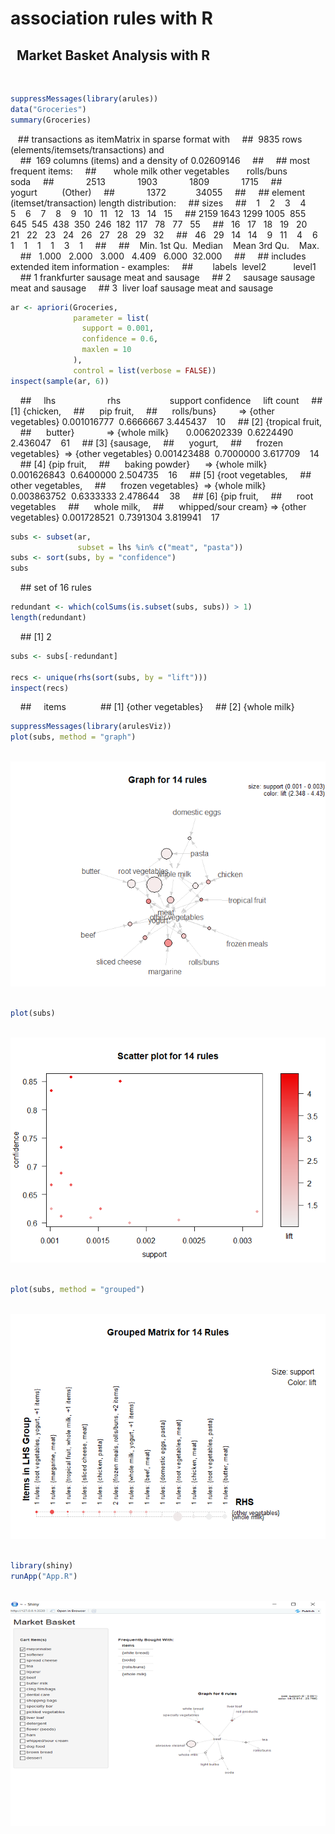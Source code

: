 association rules with R
================
 
Market Basket Analysis with R
-----------------------------
 
``` r
suppressMessages(library(arules))
data("Groceries")
summary(Groceries)
```
    ## transactions as itemMatrix in sparse format with
    ##  9835 rows (elements/itemsets/transactions) and  
    ##  169 columns (items) and a density of 0.02609146
    ##
    ## most frequent items:
    ##       whole milk other vegetables       rolls/buns             soda
    ##             2513             1903             1809             1715
    ##           yogurt          (Other)
    ##             1372            34055
    ##
    ## element (itemset/transaction) length distribution:
    ## sizes
    ##    1    2    3    4    5    6    7    8    9   10   11   12   13   14   15
    ## ‪2159 1643 1299 1005‬  855  645  545  438  350  246  182  117   78   77   55
    ##   16   17   18   19   20   21   22   23   24   26   27   28   29   32
    ##   46   29   14   14    9   11    4    6    1    1    1    1    3    1
    ##
    ##    Min. 1st Qu.  Median    Mean 3rd Qu.    Max.
    ##   1.000   2.000   3.000   4.409   6.000  32.000
    ##
    ## includes extended item information - examples:
    ##        labels  level2           level1
    ## 1 frankfurter sausage meat and sausage
    ## 2     sausage sausage meat and sausage
    ## 3  liver loaf sausage meat and sausage
    
``` r
ar <- apriori(Groceries,
              parameter = list(
                support = 0.001,
                confidence = 0.6,
                maxlen = 10
              ),
              control = list(verbose = FALSE))
inspect(sample(ar, 6))
```
    ##     lhs                     rhs                    support confidence     lift count
    ## [1] {chicken,
    ##      pip fruit,
    ##      rolls/buns}         => {other vegetables} 0.001016777  0.6666667 3.445437    10
    ## [2] {tropical fruit,
    ##      butter}             => {whole milk}       0.006202339  0.6224490 2.436047    61
    ## [3] {sausage,
    ##      yogurt,
    ##      frozen vegetables}  => {other vegetables} 0.001423488  0.7000000 3.617709    14
    ## [4] {pip fruit,
    ##      baking powder}      => {whole milk}       0.001626843  0.6400000 2.504735    16
    ## [5] {root vegetables,
    ##      other vegetables,
    ##      frozen vegetables}  => {whole milk}       0.003863752  0.6333333 2.478644    38
    ## [6] {pip fruit,
    ##      root vegetables
    ##      whole milk,
    ##      whipped/sour cream} => {other vegetables} 0.001728521  0.7391304 3.819941    17
    
``` r
subs <- subset(ar,
               subset = lhs %in% c("meat", "pasta"))
subs <- sort(subs, by = "confidence")
subs
```
    ## set of 16 rules
 
``` r
redundant <- which(colSums(is.subset(subs, subs)) > 1)
length(redundant)
```
    ## [1] 2
 
``` r
subs <- subs[-redundant]
              
recs <- unique(rhs(sort(subs, by = "lift")))
inspect(recs)
```
    ##     items         
    ## [1] {other vegetables}
    ## [2] {whole milk}
 
``` r
suppressMessages(library(arulesViz))
plot(subs, method = "graph")
```
 
![](ar_files/figure-markdown_github/subs-1.png)
 
``` r
plot(subs)
```
 
![](ar_files/figure-markdown_github/subs-2.png)
 
``` r
plot(subs, method = "grouped")
```
 
![](ar_files/figure-markdown_github/subs-3.png)
 
``` r
library(shiny)
runApp("App.R")
```
 
![](ar_files/figure-markdown_github/shinyApp.png)
